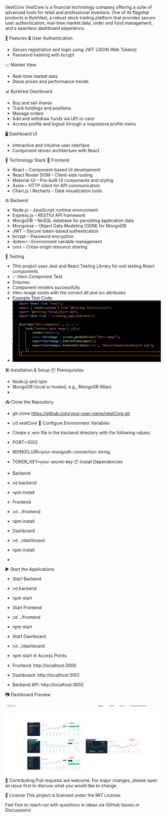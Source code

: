 VestCore
VestCore is a financial technology company offering a suite of advanced tools for retail and professional investors. One of its flagship products is ByteVest, a robust stock trading platform that provides secure user authentication, real-time market data, order and fund management, and a seamless dashboard experience.

🚀 Features
🔒 User Authentication
- Secure registration and login using JWT (JSON Web Tokens)
- Password hashing with bcrypt

📈 Market View
- Real-time market data
- Stock prices and performance trends

📊 ByteVest Dashboard
- Buy and sell shares
- Track holdings and positions
- Manage orders
- Add and withdraw funds via UPI or card
- Access profile and logout through a responsive profile menu

🖥️ Dashboard UI
- Interactive and intuitive user interface
- Component-driven architecture with React

🧰 Technology Stack
🚀 Frontend
- React – Component-based UI development
- React Router DOM – Client-side routing
- Material-UI – Pre-built UI components and styling
- Axios – HTTP client for API communication
- Chart.js / Recharts – Data visualization tools

⚙️ Backend
- Node.js – JavaScript runtime environment
- Express.js – RESTful API framework
- MongoDB – NoSQL database for persisting application data
- Mongoose – Object Data Modeling (ODM) for MongoDB
- JWT – Secure token-based authentication
- bcrypt – Password encryption
- dotenv – Environment variable management
- cors – Cross-origin resource sharing
  
🧪 Testing
- This project uses Jest and React Testing Library for unit testing React components.
- ✅ Hero Component Test
- Ensures:
- Component renders successfully
- Hero image exists with the correct alt and src attributes
- Example Test Code:
- ![Dashboard Screenshot](images/testCode.png)
               
🛠️ Installation & Setup
📦 Prerequisites
- Node.js and npm
- MongoDB (local or hosted, e.g., MongoDB Atlas)
- 
📥 Clone the Repository
- git clone https://github.com/your-user-name/vestCore.git
- cd vestCore
🔐 Configure Environment Variables
- Create a .env file in the backend directory with the following values:
- PORT=3002
- MONGO_URI=your-mongodb-connection-string
- TOKEN_KEY=your-secret-key
📦 Install Dependencies
- Backend
- cd backend
- npm install

- Frontend
- cd ../frontend
- npm install

- Dashboard
- cd ../dashboard
- npm install
- 
▶️ Start the Applications
- Start Backend
- cd backend
- npm start

- Start Frontend
- cd ../frontend
- npm start

- Start Dashboard
- cd ../dashboard
- npm start
🌐 Access Points
- Frontend: http://localhost:3000

- Dashboard: http://localhost:3001

- Backend API: http://localhost:3002

📷 Dashboard Preview

![Dashboard Screenshot](images/img1.png)
🤝 Contributing
Pull requests are welcome. For major changes, please open an issue first to discuss what you would like to change.

📄 License
This project is licensed under the MIT License.

Feel free to reach out with questions or ideas via GitHub Issues or Discussions!
